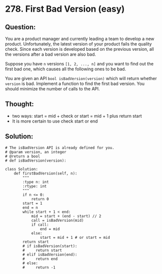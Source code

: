 # 278. First Bad Version \(easy\)

## Question:

You are a product manager and currently leading a team to develop a new product. Unfortunately, the latest version of your product fails the quality check. Since each version is developed based on the previous version, all the versions after a bad version are also bad.

Suppose you have `n` versions `[1, 2, ..., n]` and you want to find out the first bad one, which causes all the following ones to be bad.

You are given an API `bool isBadVersion(version)` which will return whether `version` is bad. Implement a function to find the first bad version. You should minimize the number of calls to the API.

## Thought:

* two ways: start = mid + check or start = mid + 1 plus return start
* It is more certain to use check start or end

## Solution:

```text
# The isBadVersion API is already defined for you.
# @param version, an integer
# @return a bool
# def isBadVersion(version):

class Solution:
    def firstBadVersion(self, n):
        """
        :type n: int
        :rtype: int
        """
        if n <= 0:
            return 0
        start = 1
        end = n
        while start + 1 < end:
            mid = start + (end - start) // 2
            call = isBadVersion(mid)
            if call:
                end = mid
            else:
                start = mid + 1 # or start = mid
        return start
        # if isBadVersion(start):
        #     return start
        # elif isBadVersion(end):
        #     return end
        # else:
        #     return -1
```

